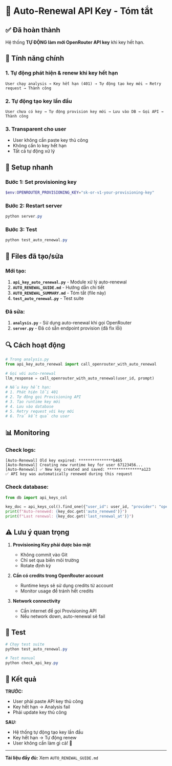 # 🔄 Auto-Renewal API Key - Tóm tắt

## ✅ Đã hoàn thành

Hệ thống **TỰ ĐỘNG làm mới OpenRouter API key** khi key hết hạn.

## 🎯 Tính năng chính

### 1. **Tự động phát hiện & renew khi key hết hạn**
```
User chạy analysis → Key hết hạn (401) → Tự động tạo key mới → Retry request → Thành công
```

### 2. **Tự động tạo key lần đầu**
```
User chưa có key → Tự động provision key mới → Lưu vào DB → Gọi API → Thành công
```

### 3. **Transparent cho user**
- User không cần paste key thủ công
- Không cần lo key hết hạn
- Tất cả tự động xử lý

## 🔧 Setup nhanh

### Bước 1: Set provisioning key
```powershell
$env:OPENROUTER_PROVISIONING_KEY="sk-or-v1-your-provisioning-key"
```

### Bước 2: Restart server
```powershell
python server.py
```

### Bước 3: Test
```powershell
python test_auto_renewal.py
```

## 📁 Files đã tạo/sửa

### Mới tạo:
1. **`api_key_auto_renewal.py`** - Module xử lý auto-renewal
2. **`AUTO_RENEWAL_GUIDE.md`** - Hướng dẫn chi tiết
3. **`AUTO_RENEWAL_SUMMARY.md`** - Tóm tắt (file này)
4. **`test_auto_renewal.py`** - Test suite

### Đã sửa:
1. **`analysis.py`** - Sử dụng auto-renewal khi gọi OpenRouter
2. **`server.py`** - Đã có sẵn endpoint provision (đã fix lỗi)

## 🔍 Cách hoạt động

```python
# Trong analysis.py
from api_key_auto_renewal import call_openrouter_with_auto_renewal

# Gọi với auto-renewal
llm_response = call_openrouter_with_auto_renewal(user_id, prompt)

# Nếu key hết hạn:
# 1. Phát hiện lỗi 401
# 2. Tự động gọi Provisioning API
# 3. Tạo runtime key mới
# 4. Lưu vào database
# 5. Retry request với key mới
# 6. Trả kết quả cho user
```

## 📊 Monitoring

### Check logs:
```
[Auto-Renewal] Old key expired: ***************b465
[Auto-Renewal] Creating new runtime key for user 67123456...
[Auto-Renewal] ✅ New key created and saved: ***************a123
✅ API key was automatically renewed during this request
```

### Check database:
```python
from db import api_keys_col

key_doc = api_keys_col().find_one({"user_id": user_id, "provider": "openrouter"})
print(f"Auto-renewed: {key_doc.get('auto_renewed')}")
print(f"Last renewal: {key_doc.get('last_renewal_at')}")
```

## ⚠️ Lưu ý quan trọng

1. **Provisioning Key phải được bảo mật**
   - Không commit vào Git
   - Chỉ set qua biến môi trường
   - Rotate định kỳ

2. **Cần có credits trong OpenRouter account**
   - Runtime keys sẽ sử dụng credits từ account
   - Monitor usage để tránh hết credits

3. **Network connectivity**
   - Cần internet để gọi Provisioning API
   - Nếu network down, auto-renewal sẽ fail

## 🧪 Test

```powershell
# Chạy test suite
python test_auto_renewal.py

# Test manual
python check_api_key.py
```

## 🎉 Kết quả

**TRƯỚC:**
- User phải paste API key thủ công
- Key hết hạn → Analysis fail
- Phải update key thủ công

**SAU:**
- Hệ thống tự động tạo key lần đầu
- Key hết hạn → Tự động renew
- User không cần làm gì cả! 🚀

---

**Tài liệu đầy đủ:** Xem `AUTO_RENEWAL_GUIDE.md`
